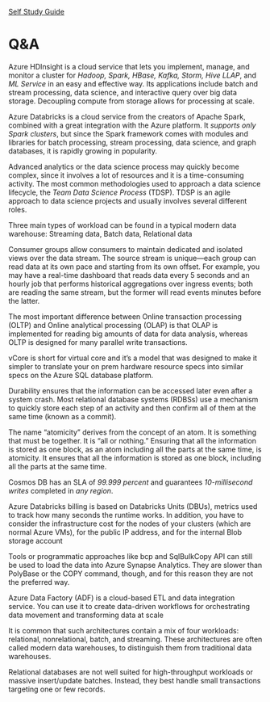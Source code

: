 [Self Study Guide](https://learn.microsoft.com/en-us/users/23110622/collections/0kjyh8rn5gdrjj)

# Q&A

Azure HDInsight is a cloud service that lets you implement, manage, and monitor a cluster for _Hadoop, Spark, HBase, Kafka, Storm, Hive LLAP_, and _ML Service_ in an easy and effective way. Its applications include batch and stream processing, data science, and interactive query over big data storage. Decoupling compute from storage allows for processing at scale.

Azure Databricks is a cloud service from the creators of Apache Spark, combined with a great integration with the Azure platform. It _supports only Spark clusters_, but since the Spark framework comes with modules and libraries for batch processing, stream processing, data science, and graph databases, it is rapidly growing in popularity.

Advanced analytics or the data science process may quickly become complex, since it involves a lot of resources and it is a time-consuming activity. The most common methodologies used to approach a data science lifecycle, the _Team Data Science Process_ (TDSP). TDSP is an agile approach to data science projects and usually involves several different roles.

Three main types of workload can be found in a typical modern data warehouse: Streaming data, Batch data, Relational data

Consumer groups allow consumers to maintain dedicated and isolated views over the data stream. The source stream is unique—each group can read data at its own pace and starting from its own offset. For example, you may have a real-time dashboard that reads data every 5 seconds and an hourly job that performs historical aggregations over ingress events; both are reading the same stream, but the former will read events minutes before the latter.

The most important difference between Online transaction processing (OLTP) and Online analytical processing (OLAP) is that OLAP is implemented for reading big amounts of data for data analysis, whereas OLTP is designed for many parallel write transactions.

vCore is short for virtual core and it’s a model that was designed to make it simpler to translate your on prem hardware resource specs into similar specs on the Azure SQL database platform.

Durability ensures that the information can be accessed later even after a system crash. Most relational database systems (RDBSs) use a mechanism to quickly store each step of an activity and then confirm all of them at the same time (known as a commit).

The name “atomicity” derives from the concept of an atom. It is something that must be together. It is “all or nothing.” Ensuring that all the information is stored as one block, as an atom including all the parts at the same time, is atomicity. It ensures that all the information is stored as one block, including all the parts at the same time.

Cosmos DB has an SLA of _99.999 percent_ and guarantees _10-millisecond writes_ completed in _any region_.

Azure Databricks billing is based on Databricks Units (DBUs), metrics used to track how many seconds the runtime works. In addition, you have to consider the infrastructure cost for the nodes of your clusters (which are normal Azure VMs), for the public IP address, and for the internal Blob storage account

Tools or programmatic approaches like bcp and SqlBulkCopy API can still be used to load the data into Azure Synapse Analytics. They are slower than PolyBase or the COPY command, though, and for this reason they are not the preferred way.

Azure Data Factory (ADF) is a cloud-based ETL and data integration service. You can use it to create data-driven workflows for orchestrating data movement and transforming data at scale

It is common that such architectures contain a mix of four workloads: relational, nonrelational, batch, and streaming. These architectures are often called modern data warehouses, to distinguish them from traditional data warehouses.

Relational databases are not well suited for high-throughput workloads or massive insert/update batches. Instead, they best handle small transactions targeting one or few records.

